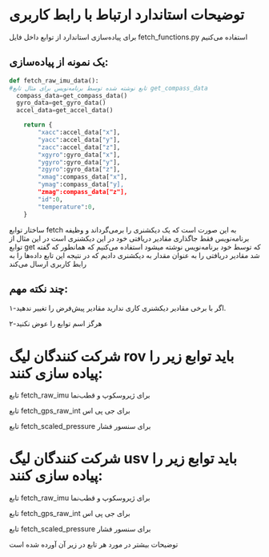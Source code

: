 # توضیحات استاندارد ارتباط با رابط کاربری
برای پیاده‌سازی استاندارد از توابع داخل فایل fetch_functions.py استفاده می‌کنیم
## یک نمونه از پیاده‌سازی:
```python
def fetch_raw_imu_data():
#تابع نوشته شده توسط برنامه‌نویس برای مثال تابع get_compass_data
  compass_data=get_compass_data()
  gyro_data=get_gyro_data()
  accel_data=get_accel_data()

    return {
        "xacc":accel_data["x"],
        "yacc":accel_data["y"],
        "zacc":accel_data["z"],
        "xgyro":gyro_data["x"],
        "ygyro":gyro_data["y"],
        "zgyro":gyro_data["z"],
        "xmag":compass_data["x"],
        "ymag":compass_data["y],
        "zmag":compass_data["z"],
        "id":0,
        "temperature":0,
    }
```
ساختار توابع fetch به این صورت است که یک دیکشنری را برمی‌گرداند و وظیفه برنامه‌نویس فقط جاگذاری مقادیر دریافتی خود در این دیکشنری است
در این مثال از توابع get که توسط خود برنامه‌نویس نوشته میشود استفاده می‌کنیم که همانطور که گفته شد مقادیر دریافتی را به عنوان مقدار به دیکشنری دادیم که در نتیجه این تابع داده‌ها را به رابط کاربری ارسال می‌کند
## چند نکته مهم:
۱-اگر با برخی مقادیر دیکشنری کاری ندارید مقادیر پیش‌فرض را تغییر ندهید.

۲-هرگز اسم توابع را عوض نکنید
# شرکت کنندگان لیگ rov  باید توابع زیر را پیاده سازی کنند:
تابع fetch_raw_imu برای ژیروسکوپ و قطب‌نما

تابع fetch_gps_raw_int برای جی پی اس

تابع fetch_scaled_pressure برای سنسور فشار

# شرکت کنندگان لیگ usv  باید توابع زیر را پیاده سازی کنند:
تابع fetch_raw_imu برای ژیروسکوپ و قطب‌نما

تابع fetch_gps_raw_int برای جی پی اس

تابع fetch_scaled_pressure برای سنسور فشار

توضیحات بیشتر در مورد هر تابع در زیر آن آورده شده است




